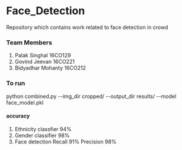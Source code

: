 # Face_Detection
Repository which contains work related to face detection in crowd

### Team Members

1. Palak Singhal 16CO129 </br>
2. Govind Jeevan 16CO221 </br>
3. Bidyadhar Mohanty 16CO212 </br>

### To run

python combined.py --img_dir cropped/ --output_dir results/ --model face_model.pkl

#### accuracy

1. Ethnicity classfier 94%
2. Gender classifier 98%
3. Face detection  Recall  91%
				   Precision 98%

